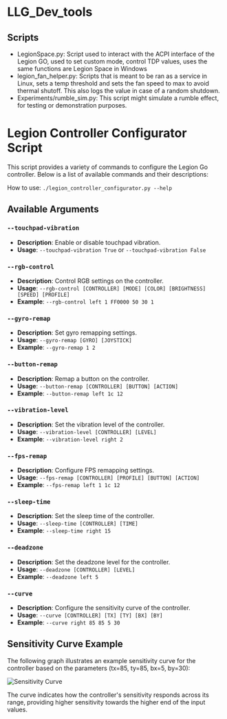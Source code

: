 # LLG_Dev_tools

## Scripts

- LegionSpace.py: Script used to interact with the ACPI interface of the Legion GO, used to set custom mode, control TDP values, uses the same functions are Legion Space in Windows
- legion_fan_helper.py: Scripts that is meant to be ran as a service in Linux, sets a temp threshold and sets the fan speed to max to avoid thermal shutoff. This also logs the value in case of a random shutdown.
- Experiments/rumble_sim.py: This script might simulate a rumble effect, for testing or demonstration purposes.





# Legion Controller Configurator Script

This script provides a variety of commands to configure the Legion Go controller. Below is a list of available commands and their descriptions:

How to use:
```./legion_controller_configurator.py --help```

## Available Arguments

### `--touchpad-vibration`
- **Description**: Enable or disable touchpad vibration.
- **Usage**: `--touchpad-vibration True` or `--touchpad-vibration False`

### `--rgb-control`
- **Description**: Control RGB settings on the controller.
- **Usage**: `--rgb-control [CONTROLLER] [MODE] [COLOR] [BRIGHTNESS] [SPEED] [PROFILE]`
- **Example**: `--rgb-control left 1 FF0000 50 30 1`

### `--gyro-remap`
- **Description**: Set gyro remapping settings.
- **Usage**: `--gyro-remap [GYRO] [JOYSTICK]`
- **Example**: `--gyro-remap 1 2`

### `--button-remap`
- **Description**: Remap a button on the controller.
- **Usage**: `--button-remap [CONTROLLER] [BUTTON] [ACTION]`
- **Example**: `--button-remap left 1c 12`

### `--vibration-level`
- **Description**: Set the vibration level of the controller.
- **Usage**: `--vibration-level [CONTROLLER] [LEVEL]`
- **Example**: `--vibration-level right 2`

### `--fps-remap`
- **Description**: Configure FPS remapping settings.
- **Usage**: `--fps-remap [CONTROLLER] [PROFILE] [BUTTON] [ACTION]`
- **Example**: `--fps-remap left 1 1c 12`

### `--sleep-time`
- **Description**: Set the sleep time of the controller.
- **Usage**: `--sleep-time [CONTROLLER] [TIME]`
- **Example**: `--sleep-time right 15`

### `--deadzone`
- **Description**: Set the deadzone level for the controller.
- **Usage**: `--deadzone [CONTROLLER] [LEVEL]`
- **Example**: `--deadzone left 5`

### `--curve`
- **Description**: Configure the sensitivity curve of the controller.
- **Usage**: `--curve [CONTROLLER] [TX] [TY] [BX] [BY]`
- **Example**: `--curve right 85 85 5 30`

## Sensitivity Curve Example

The following graph illustrates an example sensitivity curve for the controller based on the parameters (tx=85, ty=85, bx=5, by=30):

![Sensitivity Curve](legion_configuration_curve_example.png)

The curve indicates how the controller's sensitivity responds across its range, providing higher sensitivity towards the higher end of the input values.
